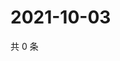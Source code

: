 # 2021-10-03

共 0 条

<!-- BEGIN -->
<!-- 最后更新时间 Sun Oct 03 2021 12:23:38 GMT+0800 (China Standard Time) -->

<!-- END -->
